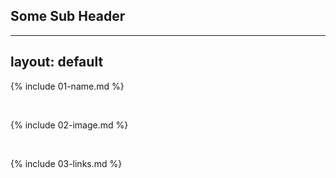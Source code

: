 ## Some Sub Header
---
layout: default
---

{% include 01-name.md %}

<br>

{% include 02-image.md %}

<br>

{% include 03-links.md %}

